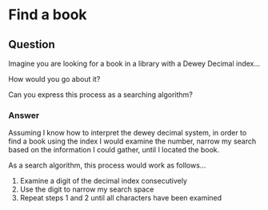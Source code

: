 
# Find a book

## Question

Imagine you are looking for a book in a library with a Dewey Decimal index...

How would you go about it?

Can you express this process as a searching algorithm?

### Answer

Assuming I know how to interpret the dewey decimal system, in order to find a book using the index I would examine the number, narrow my search based on the information I could gather, until I located the book.

As a search algorithm, this process would work as follows...

1. Examine a digit of the decimal index consecutively
2. Use the digit to narrow my search space
3. Repeat steps 1 and 2 until all characters have been examined
